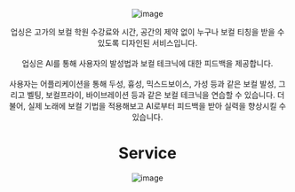  <div align="center">

![image](https://github.com/dkswndms4782/Upsing/assets/59716219/983b8c7f-83fe-472f-a8fc-af9628fc47c7)


업싱은 고가의 보컬 학원 수강료와 시간, 공간의 제약 없이 누구나 보컬 티칭을 받을 수 있도록 디자인된 서비스입니다.<br/><br/>
업싱은 AI를 통해 사용자의 발성법과 보컬 테크닉에 대한 피드백을 제공합니다. <br/><br/>
사용자는 어플리케이션을 통해 두성, 흉성, 믹스드보이스, 가성 등과 같은 보컬 발성, 그리고 벨팅, 보컬프라이, 바이브레이션 등과 같은 보컬 테크닉을 연습할 수 있습니다. 더불어, 실제 노래에 보컬 기법을 적용해보고 AI로부터 피드백을 받아 실력을 향상시킬 수 있습니다.

<h1>Service</h1>

![image](https://github.com/dkswndms4782/Upsing/assets/59716219/9f4f5f13-f67d-433a-94de-e11d9d7e0d36)
